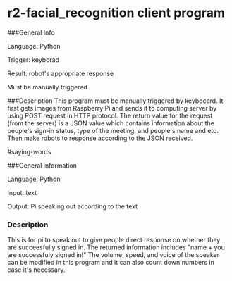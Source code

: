 # r2-facial_recognition client program

###General Info

Language: Python

Trigger: keyborad

Result: robot's appropriate response

Must be manually triggered

###Description
This program must be manually triggered by keyboeard. It first gets images from Raspberry Pi and sends it to computing server by using POST request in HTTP protocol. The return value for the request (from the server) is a JSON value which contains information about the people's sign-in status, type of the meeting, and people's name and etc. Then make robots to response according to the JSON received.

#saying-words

###General information

Language: Python

Input: text

Output: Pi speaking out according to the text

###	Description
This is for pi to speak out to give people direct response on whether they are succeesfully signed in.
The returned information includes "name + you are successfuly signed in!"
The volume, speed, and voice of the speaker can be modified in this program and it can also count down numbers in case it's necessary.